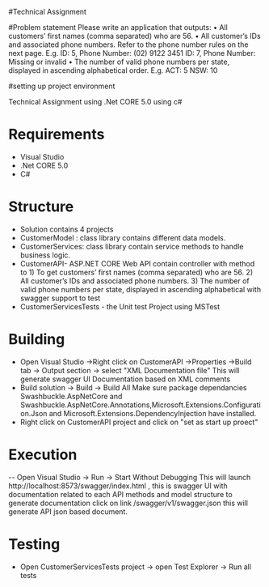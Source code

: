 #Technical Assignment

#Problem statement 
Please write an application that outputs:
• All customers’ first names (comma separated) who are 56.
• All customer’s IDs and associated phone numbers. Refer to the phone number rules on
the next page. E.g.
ID: 5, Phone Number: (02) 9122 3451
ID: 7, Phone Number: Missing or invalid
• The number of valid phone numbers per state, displayed in ascending alphabetical
order. E.g.
ACT: 5
NSW: 10

#setting up project environment

Technical Assignment using .Net CORE 5.0 using c#
# Requirements
- Visual Studio 
- .Net CORE 5.0
- C#
# Structure
- Solution contains 4 projects 
- CustomerModel : class library contains different data models.
- CustomerServices: class library contain service methods to handle business logic. 
- CustomerAPI- ASP.NET CORE Web API contain controller with  method to
               1) To get customers’ first names (comma separated) who are 56.
               2) All customer’s IDs and associated phone numbers.
               3) The number of valid phone numbers per state, displayed in ascending alphabetical
               with swagger support to test 
- CustomerServicesTests - the Unit test Project using MSTest 

# Building
- Open Visual Studio ->Right click on CustomerAPI ->Properties ->Build tab -> Output section -> select "XML Documentation file"
                       This will generate swagger UI Documentation based on XML comments
- Build solution -> Build -> Build All 
                        Make sure package dependancies Swashbuckle.AspNetCore and Swashbuckle.AspNetCore.Annotations,Microsoft.Extensions.Configuration.Json and
                        Microsoft.Extensions.DependencyInjection have installed.
- Right click on CustomerAPI project and click on "set as start up proect" 

# Execution
-- Open Visual Studio -> Run -> Start Without Debugging
This will launch http://localhost:8573/swagger/index.html  , this is swagger UI with documentation related to each API methods and model structure 
to generate documentation click on link /swagger/v1/swagger.json  this will generate API json based document.

# Testing
- Open CustomerServicesTests project -> open Test Explorer -> Run all tests


                        
